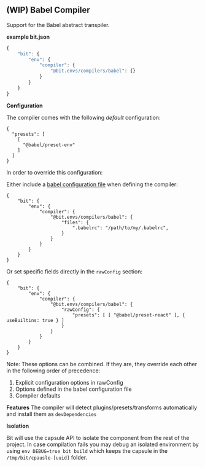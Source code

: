 (WIP) Babel Compiler
--------------

Support for the Babel abstract transpiler.

**example bit.json**
```javascript
{
    "bit": {
        "env": {
            "compiler": {
                "@bit.envs/compilers/babel": {}
            }
        }
    }
}
```


**Configuration**

The compiler comes with the following *default* configuration:
```
{
  "presets": [
    [
      "@babel/preset-env"
    ]
  ]
}
```

In order to override this configuration:

Either include a [babel configuration file](https://babeljs.io/docs/en/config-files) when defining the compiler:
```
{
    "bit": {
        "env": {
            "compiler": {
                "@bit.envs/compilers/babel": {
                    "files": {
                        ".babelrc": "/path/to/my/.babelrc",
                    }
                }
            }
        }
    }
}
```

Or set specific fields directly in the `rawConfig` section:
```
{
    "bit": {
        "env": {
            "compiler": {
                "@bit.envs/compilers/babel": {
                    "rawConfig": {
                        "presets": [ [ "@babel/preset-react" ], { useBuiltins: true } ]
                    }
                }
            }
        }
    }
}
```

Note: These options can be combined. If they are, they override each other in the following order of precedence:
1. Explicit configuration options in rawConfig
2. Options defined in the babel configuration file
3. Compiler defaults

**Features**
The compiler will detect plugins/presets/transforms automatically and install them as `devDependencies`

**Isolation**

Bit will use the capsule API to isolate the component from the rest of the project. In case compilation fails you may debug an isolated environment by using `env DEBUG=true bit build` which keeps the capsule in the `/tmp/bit/cpausle-[uuid]` folder.
